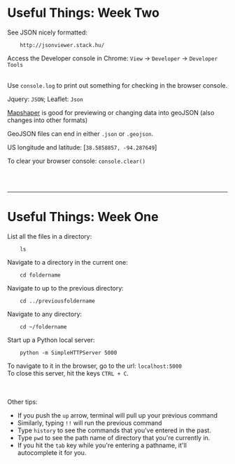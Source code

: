 # Useful Things: Week Two 

See JSON nicely formatted: 
		
		http://jsonviewer.stack.hu/
		
	
Access the Developer console in Chrome: 
`View` -> `Developer` -> `Developer Tools` 

</br>Use `console.log` to print out something for checking in the browser console. 


Jquery: `JSON`; Leaflet: `Json`

[Mapshaper](mapshaper.org) is good for previewing or changing data into geoJSON (also changes into other formats)

GeoJSON files can end in either `.json` or `.geojson`. 

US longitude and latitude: [`38.5858857, -94.287649`]

To clear your browser console: `console.clear()`


</br></br>

-----

# Useful Things: Week One

List all the files in a directory:
		
		ls
		
	
Navigate to a directory in the current one:

		cd foldername
		

Navigate to up to the previous directory:

		cd ../previousfoldername
		

Navigate to any directory:

		cd ~/foldername
		

Start up a Python local server:   
  

		python -m SimpleHTTPServer 5000 

To navigate to it in the browser, go to the url: `localhost:5000`		
To close this server, hit the keys `CTRL + C`.  	

</br></br>Other tips: 

- If you push the `up` arrow, terminal will pull up your previous command
- Similarly, typing `!!` will run the previous command
- Type `history` to see the commands that you've entered in the past. 
- Type `pwd` to see the path name of directory that you're currently in. 
- If you hit the `tab` key while you're entering a pathname, it'll autocomplete it for you.



		
		
